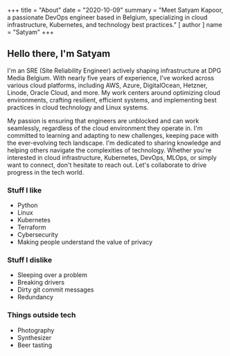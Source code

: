 +++
title = "About"
date = "2020-10-09"
summary = "Meet Satyam Kapoor, a passionate DevOps engineer based in Belgium, specializing in cloud infrastructure, Kubernetes, and technology best practices."
[ author ]
  name = "Satyam"
+++


## Hello there, I'm Satyam

I'm an SRE (Site Reliability Engineer) actively shaping infrastructure at DPG Media Belgium. With nearly five years of experience, I've worked across various cloud platforms, including AWS, Azure, DigitalOcean, Hetzner, Linode, Oracle Cloud, and more. My work centers around optimizing cloud environments, crafting resilient, efficient systems, and implementing best practices in cloud technology and Linux systems.

My passion is ensuring that engineers are unblocked and can work seamlessly, regardless of the cloud environment they operate in. I'm committed to learning and adapting to new challenges, keeping pace with the ever-evolving tech landscape. I'm dedicated to sharing knowledge and helping others navigate the complexities of technology. Whether you're interested in cloud infrastructure, Kubernetes, DevOps, MLOps, or simply want to connect, don't hesitate to reach out. Let's collaborate to drive progress in the tech world.

### Stuff I like

- Python
- Linux
- Kubernetes
- Terraform
- Cybersecurity
- Making people understand the value of privacy

### Stuff I dislike

- Sleeping over a problem
- Breaking drivers
- Dirty git commit messages
- Redundancy

### Things outside tech

- Photography
- Synthesizer
- Beer tasting
